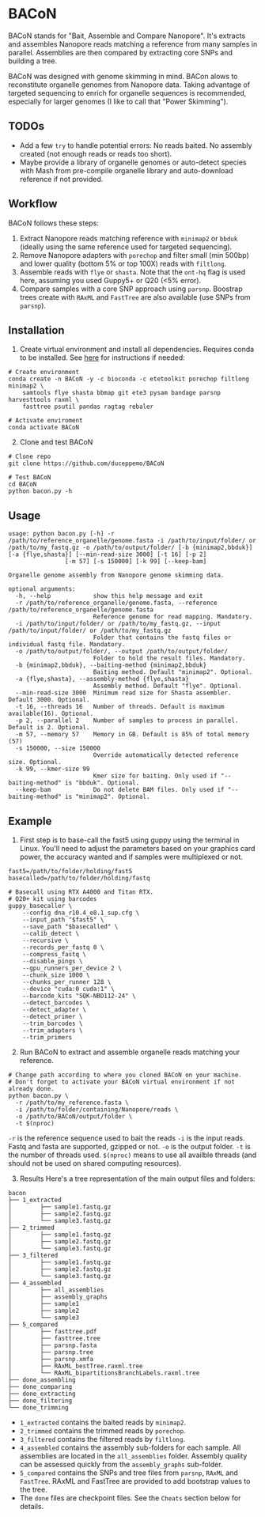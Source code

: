 # BACoN
BACoN stands for "Bait, Assemble and Compare Nanopore". It's extracts and assembles Nanopore reads matching a reference from many samples in parallel. Assemblies are then compared by extracting core SNPs and building a tree.

BACoN was designed with genome skimming in mind. BACon alows to reconstitute organelle genomes from Nanopore data.  Taking advantage of targeted sequencing to enrich for organelle sequences is recommended, especially for larger genomes (I like to call that "Power Skimming").

## TODOs
* Add a few `try` to handle potential errors: No reads baited. No assembly created (not enough reads or reads too short).
* Maybe provide a library of organelle genomes or auto-detect species with Mash from pre-compile organelle library and auto-download reference if not provided.

## Workflow
BACoN follows these steps:
1. Extract Nanopore reads matching reference with `minimap2` or `bbduk` (ideally using the same reference used for targeted sequencing).
2. Remove Nanopore adapters with `porechop` and filter small (min 500bp) and lower quality (bottom 5% or top 100X) reads with `filtlong`.
3. Assemble reads with `flye` or `shasta`. Note that the `ont-hq` flag is used here, assuming you used Guppy5+ or Q20 (<5% error).
4. Compare samples with a core SNP approach using `parsnp`. Boostrap trees create with `RAxML` and `FastTree` are also available (use SNPs from `parsnp`).

## Installation
1. Create virtual environment and install all dependencies. Requires conda to be installed. See [here](https://docs.conda.io/en/latest/miniconda.html#latest-miniconda-installer-links) for instructions if needed:
```
# Create environment
conda create -n BACoN -y -c bioconda -c etetoolkit porechop filtlong minimap2 \
    samtools flye shasta bbmap git ete3 pysam bandage parsnp harvesttools raxml \
    fasttree psutil pandas ragtag rebaler

# Activate enviroment
conda activate BACoN
```
2. Clone and test BACoN
```
# Clone repo
git clone https://github.com/duceppemo/BACoN

# Test BACoN
cd BACoN
python bacon.py -h
```

## Usage
```commandline
usage: python bacon.py [-h] -r /path/to/reference_organelle/genome.fasta -i /path/to/input/folder/ or /path/to/my_fastq.gz -o /path/to/output/folder/ [-b {minimap2,bbduk}] [-a {flye,shasta}] [--min-read-size 3000] [-t 16] [-p 2]
                [-m 57] [-s 150000] [-k 99] [--keep-bam]

Organelle genome assembly from Nanopore genome skimming data.

optional arguments:
  -h, --help            show this help message and exit
  -r /path/to/reference_organelle/genome.fasta, --reference /path/to/reference_organelle/genome.fasta
                        Reference genome for read mapping. Mandatory.
  -i /path/to/input/folder/ or /path/to/my_fastq.gz, --input /path/to/input/folder/ or /path/to/my_fastq.gz
                        Folder that contains the fastq files or individual fastq file. Mandatory.
  -o /path/to/output/folder/, --output /path/to/output/folder/
                        Folder to hold the result files. Mandatory.
  -b {minimap2,bbduk}, --baiting-method {minimap2,bbduk}
                        Baiting method. Default "minimap2". Optional.
  -a {flye,shasta}, --assembly-method {flye,shasta}
                        Assembly method. Default "flye". Optional.
  --min-read-size 3000  Minimum read size for Shasta assembler. Default 3000. Optional.
  -t 16, --threads 16   Number of threads. Default is maximum available(16). Optional.
  -p 2, --parallel 2    Number of samples to process in parallel. Default is 2. Optional.
  -m 57, --memory 57    Memory in GB. Default is 85% of total memory (57)
  -s 150000, --size 150000
                        Override automatically detected reference size. Optional.
  -k 99, --kmer-size 99
                        Kmer size for baiting. Only used if "--baiting-method" is "bbduk". Optional.
  --keep-bam            Do not delete BAM files. Only used if "--baiting-method" is "minimap2". Optional.
```

## Example
1. First step is to base-call the fast5 using guppy using the terminal in Linux. You'll need to adjust the parameters based on your graphics card power, the accuracy wanted and if samples were multiplexed or not.
```
fast5=/path/to/folder/holding/fast5
basecalled=/path/to/folder/holding/fastq

# Basecall using RTX A4000 and Titan RTX.
# Q20+ kit using barcodes
guppy_basecaller \
    --config dna_r10.4_e8.1_sup.cfg \
    --input_path "$fast5" \
    --save_path "$basecalled" \
    --calib_detect \
    --recursive \
    --records_per_fastq 0 \
    --compress_fastq \
    --disable_pings \
    --gpu_runners_per_device 2 \
    --chunk_size 1000 \
    --chunks_per_runner 128 \
    --device "cuda:0 cuda:1" \
    --barcode_kits "SQK-NBD112-24" \
    --detect_barcodes \
    --detect_adapter \
    --detect_primer \
    --trim_barcodes \
    --trim_adapters \
    --trim_primers
```
2. Run BACoN to extract and assemble organelle reads matching your reference.
```
# Change path according to where you cloned BACoN on your machine.
# Don't forget to activate your BACoN virtual environment if not already done.
python bacon.py \
  -r /path/to/my_reference.fasta \
  -i /path/to/folder/containing/Nanopore/reads \
  -o /path/to/BACoN/output/folder \
  -t $(nproc)
```
`-r` is the reference sequence used to bait the reads
`-i` is the input reads. Fastq and fasta are supported, gzipped or not.
`-o` is the output folder.
`-t` is the number of threads used. `$(nproc)` means to use all availble threads (and should not be used on shared computing resources).

3. Results
Here's a tree representation of the main output files and folders:
```commandline
bacon
├── 1_extracted
│        ├── sample1.fastq.gz
│        ├── sample2.fastq.gz
│        └── sample3.fastq.gz
├── 2_trimmed
│        ├── sample1.fastq.gz
│        ├── sample2.fastq.gz
│        └── sample3.fastq.gz
├── 3_filtered
│        ├── sample1.fastq.gz
│        ├── sample2.fastq.gz
│        └── sample3.fastq.gz
├── 4_assembled
│        ├── all_assemblies
│        ├── assembly_graphs
│        ├── sample1
│        ├── sample2
│        └── sample3
├── 5_compared
│        ├── fasttree.pdf
│        ├── fasttree.tree
│        ├── parsnp.fasta
│        ├── parsnp.tree
│        ├── parsnp.xmfa
│        ├── RAxML_bestTree.raxml.tree
│        └── RAxML_bipartitionsBranchLabels.raxml.tree
├── done_assembling
├── done_comparing
├── done_extracting
├── done_filtering
└── done_trimming
```
* `1_extracted` contains the baited reads by `minimap2`.
* `2_trimmed` contains the trimmed reads by `porechop`.
* `3_filtered` contains the filtered reads by `filtlong`.
* `4_assembled` contains the assembly sub-folders for each sample. All assemblies are located in the `all_assemblies` folder. Assembly quality can be assessed quickly from the `assembly_graphs` sub-folder.
* `5_compared` contains the SNPs and tree files from `parsnp`, `RAxML` and `FastTree`. RAxML and FastTree are provided to add bootstrap values to the tree.
* The `done` files are checkpoint files. See the `Cheats` section below for details.
